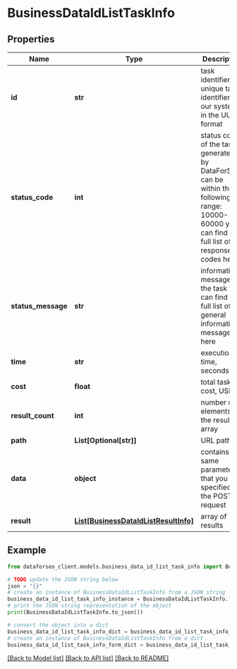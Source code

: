 # BusinessDataIdListTaskInfo


## Properties

Name | Type | Description | Notes
------------ | ------------- | ------------- | -------------
**id** | **str** | task identifier unique task identifier in our system in the UUID format | [optional] 
**status_code** | **int** | status code of the task generated by DataForSEO, can be within the following range: 10000-60000 you can find the full list of the response codes here | [optional] 
**status_message** | **str** | informational message of the task you can find the full list of general informational messages here | [optional] 
**time** | **str** | execution time, seconds | [optional] 
**cost** | **float** | total tasks cost, USD | [optional] 
**result_count** | **int** | number of elements in the result array | [optional] 
**path** | **List[Optional[str]]** | URL path | [optional] 
**data** | **object** | contains the same parameters that you specified in the POST request | [optional] 
**result** | [**List[BusinessDataIdListResultInfo]**](BusinessDataIdListResultInfo.md) | array of results | [optional] 

## Example

```python
from dataforseo_client.models.business_data_id_list_task_info import BusinessDataIdListTaskInfo

# TODO update the JSON string below
json = "{}"
# create an instance of BusinessDataIdListTaskInfo from a JSON string
business_data_id_list_task_info_instance = BusinessDataIdListTaskInfo.from_json(json)
# print the JSON string representation of the object
print(BusinessDataIdListTaskInfo.to_json())

# convert the object into a dict
business_data_id_list_task_info_dict = business_data_id_list_task_info_instance.to_dict()
# create an instance of BusinessDataIdListTaskInfo from a dict
business_data_id_list_task_info_form_dict = business_data_id_list_task_info.from_dict(business_data_id_list_task_info_dict)
```
[[Back to Model list]](../README.md#documentation-for-models) [[Back to API list]](../README.md#documentation-for-api-endpoints) [[Back to README]](../README.md)


